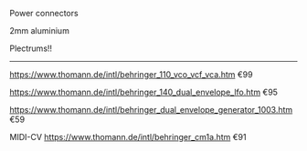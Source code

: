 Power connectors

2mm aluminium

Plectrums!!

----
https://www.thomann.de/intl/behringer_110_vco_vcf_vca.htm €99

https://www.thomann.de/intl/behringer_140_dual_envelope_lfo.htm €95

https://www.thomann.de/intl/behringer_dual_envelope_generator_1003.htm €59

MIDI-CV
https://www.thomann.de/intl/behringer_cm1a.htm €91